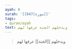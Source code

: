 ```yaml
---
ayah: 6
surah: '[[047|سورة]]'
tags:
- quran/ayah
text: ويدخلهم الجنة عرفها لهم
---
```

> ويدخلهم [[الجنة]] عرفها لهم
